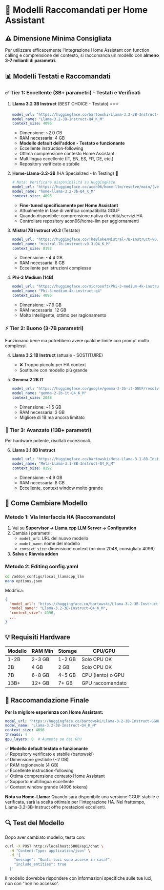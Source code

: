# 🤖 Modelli Raccomandati per Home Assistant

## ⚠️ Dimensione Minima Consigliata

Per utilizzare efficacemente l'integrazione Home Assistant con function calling e comprensione del contesto, si raccomanda un modello con **almeno 3-7 miliardi di parametri**.

## 📊 Modelli Testati e Raccomandati

### ✅ Tier 1: Eccellente (3B+ parametri) - Testati e Verificati

1. **Llama 3.2 3B Instruct** (BEST CHOICE - Testato) ⭐⭐⭐
   ```yaml
   model_url: "https://huggingface.co/bartowski/Llama-3.2-3B-Instruct-GGUF/resolve/main/Llama-3.2-3B-Instruct-Q4_K_M.gguf"
   model_name: "Llama-3.2-3B-Instruct-Q4_K_M"
   context_size: 4096
   ```
   - Dimensione: ~2.0 GB
   - RAM necessaria: 4 GB
   - **Modello default dell'addon - Testato e funzionante**
   - Eccellente instruction-following
   - Ottima comprensione contesto Home Assistant
   - Multilingua eccellente (IT, EN, ES, FR, DE, etc.)
   - Repository verificato e stabile

2. **Home-Llama-3.2-3B** (HA Specialized - In Testing) 🧪
   ```yaml
   # Nota: Verificare disponibilità su HuggingFace
   model_url: "https://huggingface.co/acon96/home-llm/resolve/main/[verifica-nome-file].gguf"
   model_name: "home-llama-3.2-3b-Q4_K_M"
   context_size: 4096
   ```
   - **Fine-tuned specificamente per Home Assistant**
   - Attualmente in fase di verifica compatibilità GGUF
   - Quando disponibile: comprensione nativa di entità/servizi HA
   - Controllare repository acon96/home-llm per aggiornamenti

3. **Mistral 7B Instruct v0.3** (Testato)
   ```yaml
   model_url: "https://huggingface.co/TheBloke/Mistral-7B-Instruct-v0.3-GGUF/resolve/main/mistral-7b-instruct-v0.3.Q4_K_M.gguf"
   model_name: "mistral-7b-instruct-v0.3.Q4_K_M"
   context_size: 8192
   ```
   - Dimensione: ~4.4 GB
   - RAM necessaria: 8 GB
   - Eccellente per istruzioni complesse

3. **Phi-3 Medium (14B)**
   ```yaml
   model_url: "https://huggingface.co/microsoft/Phi-3-medium-4k-instruct-gguf/resolve/main/Phi-3-medium-4k-instruct-q4.gguf"
   model_name: "Phi-3-medium-4k-instruct-q4"
   context_size: 4096
   ```
   - Dimensione: ~7.9 GB
   - RAM necessaria: 12 GB
   - Molto intelligente, ottimo per ragionamento

### ⚡ Tier 2: Buono (3-7B parametri)
Funzionano bene ma potrebbero avere qualche limite con prompt molto complessi.

4. **Llama 3.2 1B Instruct** (attuale - SOSTITUIRE)
   - ❌ Troppo piccolo per HA context
   - Sostituire con modello più grande

5. **Gemma 2 2B IT**
   ```yaml
   model_url: "https://huggingface.co/google/gemma-2-2b-it-GGUF/resolve/main/gemma-2-2b-it-Q4_K_M.gguf"
   model_name: "gemma-2-2b-it-Q4_K_M"
   context_size: 2048
   ```
   - Dimensione: ~1.5 GB
   - RAM necessaria: 3 GB
   - Migliore di 1B ma ancora limitato

### 🚀 Tier 3: Avanzato (13B+ parametri)
Per hardware potente, risultati eccezionali.

6. **Llama 3.1 8B Instruct**
   ```yaml
   model_url: "https://huggingface.co/bartowski/Meta-Llama-3.1-8B-Instruct-GGUF/resolve/main/Meta-Llama-3.1-8B-Instruct-Q4_K_M.gguf"
   model_name: "Meta-Llama-3.1-8B-Instruct-Q4_K_M"
   context_size: 8192
   ```
   - Dimensione: ~4.9 GB
   - RAM necessaria: 8 GB
   - Eccellente, context window molto grande

## 🔧 Come Cambiare Modello

### Metodo 1: Via Interfaccia HA (Raccomandato)
1. Vai su **Supervisor → Llama.cpp LLM Server → Configuration**
2. Cambia i parametri:
   - `model_url`: URL del nuovo modello
   - `model_name`: nome del modello
   - `context_size`: dimensione context (minimo 2048, consigliato 4096)
3. **Salva** e **Riavvia addon**

### Metodo 2: Editing config.yaml
```bash
cd /addon_configs/local_llamacpp_llm
nano options.json
```

Modifica:
```json
{
  "model_url": "https://huggingface.co/bartowski/Llama-3.2-3B-Instruct-GGUF/resolve/main/Llama-3.2-3B-Instruct-Q4_K_M.gguf",
  "model_name": "Llama-3.2-3B-Instruct-Q4_K_M",
  "context_size": 4096,
  ...
}
```

## 💡 Requisiti Hardware

| Modello | RAM Min | Storage | CPU/GPU |
|---------|---------|---------|---------|
| 1-2B | 2-3 GB | 1-2 GB | Solo CPU OK |
| 3B | 4 GB | 2 GB | Solo CPU OK |
| 7B | 6-8 GB | 4-5 GB | CPU (lento) o GPU |
| 13B+ | 12+ GB | 7+ GB | GPU raccomandato |

## 🎯 Raccomandazione Finale

**Per la migliore esperienza con Home Assistant:**

```yaml
model_url: "https://huggingface.co/bartowski/Llama-3.2-3B-Instruct-GGUF/resolve/main/Llama-3.2-3B-Instruct-Q4_K_M.gguf"
model_name: "Llama-3.2-3B-Instruct-Q4_K_M"
context_size: 4096
threads: 4
gpu_layers: 0  # Aumenta se hai GPU
```

✅ **Modello default testato e funzionante**  
✅ Repository verificato e stabile (bartowski)  
✅ Dimensione gestibile (~2 GB)  
✅ RAM ragionevole (4 GB)  
✅ Eccellente instruction-following  
✅ Ottima comprensione contesto Home Assistant  
✅ Supporto multilingua eccellente  
✅ Context window grande (4096 tokens)

**Nota su Home-Llama:** Quando sarà disponibile una versione GGUF stabile e verificata, 
sarà la scelta ottimale per l'integrazione HA. Nel frattempo, Llama-3.2-3B-Instruct 
offre prestazioni eccellenti.

## 🔍 Test del Modello

Dopo aver cambiato modello, testa con:
```bash
curl -X POST http://localhost:5000/api/chat \
  -H "Content-Type: application/json" \
  -d '{
    "message": "Quali luci sono accese in casa?",
    "include_entities": true
  }'
```

Il modello dovrebbe rispondere con informazioni specifiche sulle tue luci, non con "non ho accesso".
